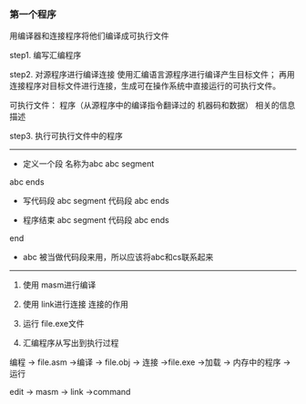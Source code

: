 ### 第一个程序
用编译器和连接程序将他们编译成可执行文件

step1. 编写汇编程序

step2. 对源程序进行编译连接
使用汇编语言源程序进行编译产生目标文件；
再用连接程序对目标文件进行连接，生成可在操作系统中直接运行的可执行文件。

可执行文件：
    程序（从源程序中的编译指令翻译过的 机器码和数据）
    相关的信息描述

step3. 执行可执行文件中的程序





-------------------------
* 定义一个段 名称为abc
abc segment

abc ends

* 写代码段
abc segment
    代码段
abc ends

* 程序结束
abc segment
    代码段
abc ends

end

* abc 被当做代码段来用，所以应该将abc和cs联系起来

----------------------------------------------
1. 使用 masm进行编译
2. 使用 link进行连接
连接的作用


3. 运行 file.exe文件

4. 汇编程序从写出到执行过程

编程  -> file.asm ->编译 -> file.obj -> 连接  ->file.exe ->加载 -> 内存中的程序 ->运行

edit -> masm -> link ->command 

